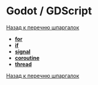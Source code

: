 # Godot / GDScript

[Назад к перечню шпаргалок][back]

- [**for**](for.md)
- [**if**](if.md)
- [**signal**](signal.md)
- [**coroutine**](coroutine.md)
- [**thread**](thread.md)

[Назад к перечню шпаргалок][back]

[back]: <../.> "Назад к перечню шпаргалок"